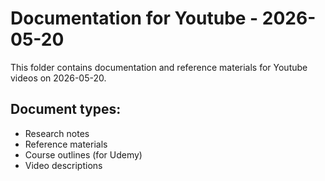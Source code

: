 # Documentation for Youtube - 2026-05-20

This folder contains documentation and reference materials for Youtube videos on 2026-05-20.

## Document types:
- Research notes
- Reference materials
- Course outlines (for Udemy)
- Video descriptions
